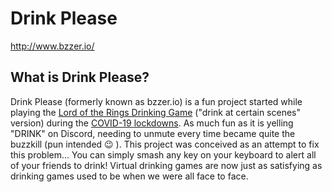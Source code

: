 # Drink Please

http://www.bzzer.io/

## What is Drink Please?

Drink Please (formerly known as bzzer.io) is a fun project started while playing the [Lord of the Rings Drinking Game](https://psycatgames.com/magazine/party-games/the-lord-of-the-rings) ("drink at certain scenes" version) during the [COVID-19 lockdowns](https://en.wikipedia.org/wiki/COVID-19_pandemic_lockdowns). As much fun as it is yelling "DRINK" on Discord, needing to unmute every time became quite the buzzkill (pun intended :wink: ). This project was conceived as an attempt to fix this problem... You can simply smash any key on your keyboard to alert all of your friends to drink! Virtual drinking games are now just as satisfying as drinking games used to be when we were all face to face. 
